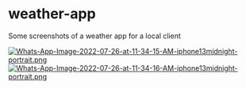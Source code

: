 # weather-app

Some screenshots of a weather app for a local client

[![Whats-App-Image-2022-07-26-at-11-34-15-AM-iphone13midnight-portrait.png](https://i.postimg.cc/kgThyVrG/Whats-App-Image-2022-07-26-at-11-34-15-AM-iphone13midnight-portrait.png)](https://postimg.cc/ZWycb55z) [![Whats-App-Image-2022-07-26-at-11-34-16-AM-iphone13midnight-portrait.png](https://i.postimg.cc/sxPTGx9V/Whats-App-Image-2022-07-26-at-11-34-16-AM-iphone13midnight-portrait.png)](https://postimg.cc/rRm1v8Pb)
